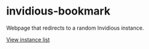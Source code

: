 # invidious-bookmark

Webpage that redirects to a random Invidious instance.

[View instance list](https://raw.githubusercontent.com/gpokshit/invidious-bookmark/main/instances.js)
